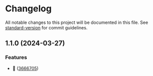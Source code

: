 # Changelog

All notable changes to this project will be documented in this file. See [standard-version](https://github.com/conventional-changelog/standard-version) for commit guidelines.

## 1.1.0 (2024-03-27)


### Features

* :rocket: ([3666705](https://github.com/lagz0ne/better-fns/commit/36667059e83fc1a9fb7887ae2b36a1f4dc875898))
